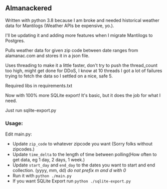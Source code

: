 ## Almanackered
Written with python 3.8 because I am broke and needed historical weather data for 
Mantilogs (Weather APIs be expensive, yo.).

I'll be updating it and adding more features when I migrate Mantilogs to Postgres.


Pulls weather data for given zip code between date ranges from alamanac.com and stores 
it in a json file.

Uses threading to make it a little faster, don't try to push the
thread_count too high, might get done for DDoS, I know at 10 threads I got a lot
of failures trying to fetch the data so I settled on a nice, safe 5.

Required libs in requirements.txt

Now with 100% more SQLite export! It's basic, but it does the job for what I need.

Just run sqlite-export.py

### Usage:
Edit main.py:
- Update ```zip_code``` to whatever zipcode you want (Sorry folks without zipcodes.)
- Update ```time_delta``` to the length of time between polling(How often to get data, eg 1 day, 2 days, 1 week.)
- Update ```start_day``` and ```end_day``` to the dates you want to start and end collection. (yyyy, mm, dd) _do not prefix m and d with 0_
- Run it with ```python ./main.py```
- If you want SQLite Export run ```python ./sqlite-export.py```